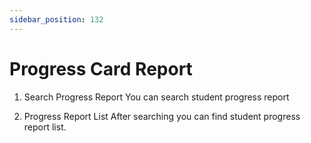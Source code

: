 ```yaml
---
sidebar_position: 132
---
```

 
# Progress Card Report
1. Search Progress Report
You can search student progress report

2. Progress Report List
After searching you can find student progress report list.